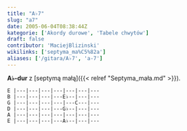 ```yaml
---
title: "A♭7"
slug: "a7"
date: 2005-06-04T08:38:44Z
kategorie: ['Akordy durowe', 'Tabele chwytów']
draft: false
contributor: 'MaciejBlizinski'
wikilinks: ['septyma_ma%C5%82a']
aliases: ['/gitara/A♭7', 'a-7']
---
```

**A♭-dur** z [septymą małą]({{< relref "Septyma_mała.md" >}}).


```
E |---|---|---|---|---|---|---
B |---|---|---|---E♭--|---|---
G |---|---|---|---|---C---|---
D |---|---|---|---G♭--|---|---
A |---|---|---|---|---|---|---
E |---|---|---|---A♭--|---|---
```



